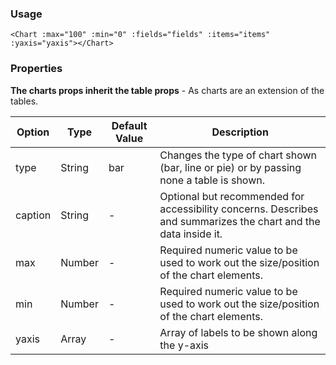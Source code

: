 ### Usage

```
<Chart :max="100" :min="0" :fields="fields" :items="items" :yaxis="yaxis"></Chart>
```

###  Properties

**The charts props inherit the table props** - As charts are an extension of the tables.


| Option | Type | Default Value | Description |
| ------ | ---- | ------------- | ----------- |
| type  | String | bar | Changes the type of chart shown (bar, line or pie) or by passing none a table is shown. |
| caption  | String | - | Optional but recommended for accessibility concerns. Describes and summarizes the chart and the data inside it. |
| max  | Number | - | Required numeric value to be used to work out the size/position of the chart elements. |
| min  | Number | - | Required numeric value to be used to work out the size/position of the chart elements. |
| yaxis  | Array | - | Array of labels to be shown along the y-axis |